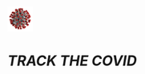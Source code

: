 <img width="50"  src="https://github.com/deepthiinduri/TRACK_THE_COVID/blob/main/Images/Coronavirus%20image.jpg">

# _TRACK THE COVID_

